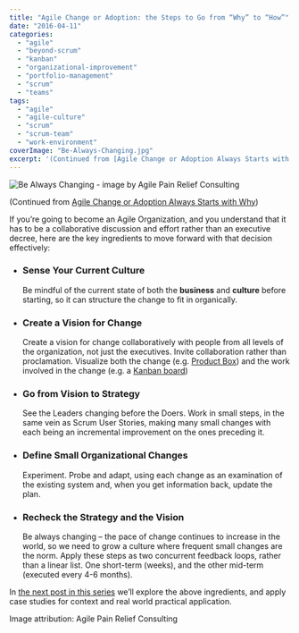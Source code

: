 ```yaml
---
title: "Agile Change or Adoption: the Steps to Go from “Why” to “How”"
date: "2016-04-11"
categories: 
  - "agile"
  - "beyond-scrum"
  - "kanban"
  - "organizational-improvement"
  - "portfolio-management"
  - "scrum"
  - "teams"
tags: 
  - "agile"
  - "agile-culture"
  - "scrum"
  - "scrum-team"
  - "work-environment"
coverImage: "Be-Always-Changing.jpg"
excerpt: '(Continued from [Agile Change or Adoption Always Starts with'
---
```


![Be Always Changing - image by Agile Pain Relief Consulting](src/content/blog/agile-change-or-adoption-the-steps-to-go-from-why-to-how/images/Be-Always-Changing.jpg)

(Continued from [Agile Change or Adoption Always Starts with Why](/blog/agile-change-or-adoption-always-starts-with-why))

If you’re going to become an Agile Organization, and you understand that it has to be a collaborative discussion and effort rather than an executive decree, here are the key ingredients to move forward with that decision effectively:

- ### Sense Your Current Culture
    
    Be mindful of the current state of both the **business** and **culture** before starting, so it can structure the change to fit in organically.
- ### Create a Vision for Change
    
    Create a vision for change collaboratively with people from all levels of the organization, not just the executives. Invite collaboration rather than proclamation. Visualize both the change (e.g. [Product Box](https://scaledagile.com/business-solutions/safe-enterprise/)) and the work involved in the change (e.g. a [Kanban board](/blog/kanban-portfolio-view))
- ### Go from Vision to Strategy
    
    See the Leaders changing before the Doers. Work in small steps, in the same vein as Scrum User Stories, making many small changes with each being an incremental improvement on the ones preceding it.
- ### Define Small Organizational Changes
    
    Experiment. Probe and adapt, using each change as an examination of the existing system and, when you get information back, update the plan.
- ### Recheck the Strategy and the Vision
    
    Be always changing – the pace of change continues to increase in the world, so we need to grow a culture where frequent small changes are the norm. Apply these steps as two concurrent feedback loops, rather than a linear list. One short-term (weeks), and the other mid-term (executed every 4-6 months).

In [the next post in this series](/blog/agile-change-or-adoption-sense-your-current-culture) we’ll explore the above ingredients, and apply case studies for context and real world practical application.

Image attribution: Agile Pain Relief Consulting

